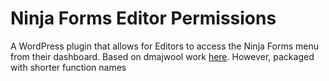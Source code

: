 # Ninja Forms Editor Permissions

A WordPress plugin that allows for Editors to access the Ninja Forms menu from their dashboard. Based on dmajwool work [here](https://wordpress.org/support/topic/works-but-there-is-capabilities-problems). However, packaged with shorter function names

